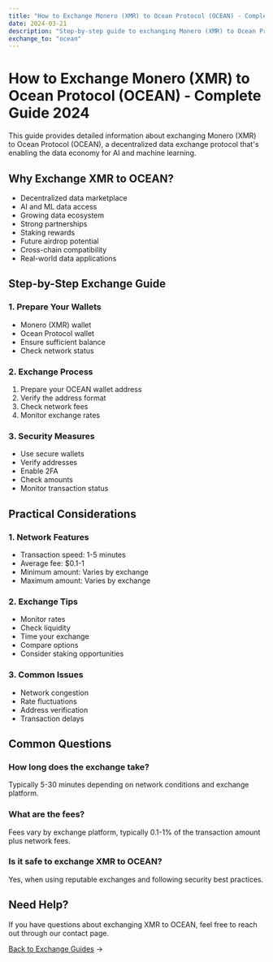 ```yaml
---
title: "How to Exchange Monero (XMR) to Ocean Protocol (OCEAN) - Complete Guide 2024"
date: 2024-03-21
description: "Step-by-step guide to exchanging Monero (XMR) to Ocean Protocol (OCEAN). Learn about exchange methods, security measures, and OCEAN's potential in data and AI markets."
exchange_to: "ocean"
---
```


# How to Exchange Monero (XMR) to Ocean Protocol (OCEAN) - Complete Guide 2024

This guide provides detailed information about exchanging Monero (XMR) to Ocean Protocol (OCEAN), a decentralized data exchange protocol that's enabling the data economy for AI and machine learning.

## Why Exchange XMR to OCEAN?

-   Decentralized data marketplace
-   AI and ML data access
-   Growing data ecosystem
-   Strong partnerships
-   Staking rewards
-   Future airdrop potential
-   Cross-chain compatibility
-   Real-world data applications

## Step-by-Step Exchange Guide

### 1. Prepare Your Wallets

-   Monero (XMR) wallet
-   Ocean Protocol wallet
-   Ensure sufficient balance
-   Check network status

### 2. Exchange Process

1. Prepare your OCEAN wallet address
2. Verify the address format
3. Check network fees
4. Monitor exchange rates

### 3. Security Measures

-   Use secure wallets
-   Verify addresses
-   Enable 2FA
-   Check amounts
-   Monitor transaction status

## Practical Considerations

### 1. Network Features

-   Transaction speed: 1-5 minutes
-   Average fee: $0.1-1
-   Minimum amount: Varies by exchange
-   Maximum amount: Varies by exchange

### 2. Exchange Tips

-   Monitor rates
-   Check liquidity
-   Time your exchange
-   Compare options
-   Consider staking opportunities

### 3. Common Issues

-   Network congestion
-   Rate fluctuations
-   Address verification
-   Transaction delays

## Common Questions

### How long does the exchange take?

Typically 5-30 minutes depending on network conditions and exchange platform.

### What are the fees?

Fees vary by exchange platform, typically 0.1-1% of the transaction amount plus network fees.

### Is it safe to exchange XMR to OCEAN?

Yes, when using reputable exchanges and following security best practices.

## Need Help?

If you have questions about exchanging XMR to OCEAN, feel free to reach out through our contact page.

[Back to Exchange Guides](/exchanges/) →
